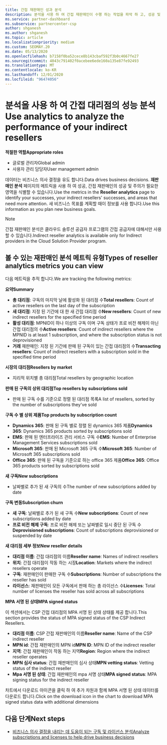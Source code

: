 ```yaml
---
title: 간접 재판매인 성과 분석
description: 분석을 사용 하 여 간접 재판매인이 수행 하는 작업을 파악 하 고, 성공 및 영역에서 더 많은 주의가 필요할 수 있습니다.
ms.service: partner-dashboard
ms.subservice: partnercenter-csp
author: shganesh
ms.author: shganesh
ms.topic: article
ms.localizationpriority: medium
ms.custom: SEOMAY.20
ms.date: 05/13/2020
ms.openlocfilehash: b7158f0ba52cece8b143cbaf592f3b0c4667fe27
ms.sourcegitcommit: 4043c791402f0acebee6ede160a135e87fe92493
ms.translationtype: MT
ms.contentlocale: ko-KR
ms.lasthandoff: 12/01/2020
ms.locfileid: "96474056"
---
```

# <a name="use-analytics-to-analyze-the-performance-of-your-indirect-resellers"></a><span data-ttu-id="4ac50-103">분석을 사용 하 여 간접 대리점의 성능 분석</span><span class="sxs-lookup"><span data-stu-id="4ac50-103">Use analytics to analyze the performance of your indirect resellers</span></span>

<span data-ttu-id="4ac50-104">**적절한 역할**</span><span class="sxs-lookup"><span data-stu-id="4ac50-104">**Appropriate roles**</span></span>

- <span data-ttu-id="4ac50-105">글로벌 관리자</span><span class="sxs-lookup"><span data-stu-id="4ac50-105">Global admin</span></span>
- <span data-ttu-id="4ac50-106">사용자 관리 담당자</span><span class="sxs-lookup"><span data-stu-id="4ac50-106">User management admin</span></span>


<span data-ttu-id="4ac50-107">데이터는 비즈니스 의사 결정을 유도 합니다.</span><span class="sxs-lookup"><span data-stu-id="4ac50-107">Data drives business decisions.</span></span> <span data-ttu-id="4ac50-108">**재판매인 분석** 페이지의 메트릭을 사용 하 여 성공, 간접 재판매인의 성공 및 주의가 필요한 영역을 식별할 수 있습니다.</span><span class="sxs-lookup"><span data-stu-id="4ac50-108">Use the metrics in the **Reseller analytics** page to identify your successes, your indirect resellers' successes, and areas that need more attention.</span></span> <span data-ttu-id="4ac50-109">새 비즈니스 목표를 계획할 때이 정보를 사용 합니다.</span><span class="sxs-lookup"><span data-stu-id="4ac50-109">Use this information as you plan new business goals.</span></span>

> [!NOTE]
> <span data-ttu-id="4ac50-110">간접 재판매인 분석은 클라우드 솔루션 공급자 프로그램의 간접 공급자에 대해서만 사용할 수 있습니다.</span><span class="sxs-lookup"><span data-stu-id="4ac50-110">Indirect reseller analytics is available only for Indirect providers in the Cloud Solution Provider program.</span></span>

## <a name="types-of-reseller-analytics-metrics-you-can-view"></a><span data-ttu-id="4ac50-111">볼 수 있는 재판매인 분석 메트릭 유형</span><span class="sxs-lookup"><span data-stu-id="4ac50-111">Types of reseller analytics metrics you can view</span></span>

<span data-ttu-id="4ac50-112">다음 메트릭을 추적 합니다.</span><span class="sxs-lookup"><span data-stu-id="4ac50-112">We are tracking the following metrics:</span></span>

<span data-ttu-id="4ac50-113">**요약**</span><span class="sxs-lookup"><span data-stu-id="4ac50-113">**Summary**</span></span>  
 - <span data-ttu-id="4ac50-114">**총 대리점**: 구독의 마지막 날에 활성화 된 대리점 수</span><span class="sxs-lookup"><span data-stu-id="4ac50-114">**Total resellers**: Count of active resellers on the last day of the subscription</span></span>  
 - <span data-ttu-id="4ac50-115">**새 대리점**: 지정 된 기간에 대 한 새 간접 대리점 수</span><span class="sxs-lookup"><span data-stu-id="4ac50-115">**New resellers**: Count of new indirect resellers for the specified time period</span></span>  
 - <span data-ttu-id="4ac50-116">**활성 대리점**: MPNID이 하나 이상의 구독 이며 구독 상태가 프로 비전 해제이 아닌 간접 대리점의 수</span><span class="sxs-lookup"><span data-stu-id="4ac50-116">**Active resellers**: Count of indirect resellers where the MPNID is at least 1 subscription, and where the subscription status is not deprovisioned</span></span>  
 - <span data-ttu-id="4ac50-117">**거래** 재판매인: 지정 된 기간에 판매 된 구독이 있는 간접 대리점의 수</span><span class="sxs-lookup"><span data-stu-id="4ac50-117">**Transacting resellers**: Count of indirect resellers with a subscription sold in the specified time period</span></span>  

<span data-ttu-id="4ac50-118">**시장의 대리점**</span><span class="sxs-lookup"><span data-stu-id="4ac50-118">**Resellers by market**</span></span>  
 - <span data-ttu-id="4ac50-119">지리적 위치별 총 대리점</span><span class="sxs-lookup"><span data-stu-id="4ac50-119">Total resellers by geographic location</span></span>  

<span data-ttu-id="4ac50-120">**판매 된 구독의 상위 대리점**</span><span class="sxs-lookup"><span data-stu-id="4ac50-120">**Top resellers by subscriptions sold**</span></span>
 - <span data-ttu-id="4ac50-121">판매 된 구독 수를 기준으로 정렬 된 대리점 목록</span><span class="sxs-lookup"><span data-stu-id="4ac50-121">A list of resellers, sorted by the number of subscriptions they've sold</span></span>  

<span data-ttu-id="4ac50-122">**구독 수 별 상위 제품**</span><span class="sxs-lookup"><span data-stu-id="4ac50-122">**Top products by subscription count**</span></span>  
 - <span data-ttu-id="4ac50-123">**Dynamics 365**: 판매 된 구독 별로 정렬 된 dynamics 365 제품</span><span class="sxs-lookup"><span data-stu-id="4ac50-123">**Dynamics 365**: Dynamics 365 products sorted by subscriptions sold</span></span>  
 - <span data-ttu-id="4ac50-124">**EMS**: 판매 된 엔터프라이즈 관리 서비스 구독 수</span><span class="sxs-lookup"><span data-stu-id="4ac50-124">**EMS**: Number of Enterprise Management Services subscriptions sold</span></span>  
 - <span data-ttu-id="4ac50-125">**Microsoft 365**: 판매 된 Microsoft 365 구독 수</span><span class="sxs-lookup"><span data-stu-id="4ac50-125">**Microsoft 365**: Number of Microsoft 365 subscriptions sold</span></span>  
 - <span data-ttu-id="4ac50-126">**Office 365**: 판매 된 구독을 기준으로 하는 office 365 제품</span><span class="sxs-lookup"><span data-stu-id="4ac50-126">**Office 365**: Office 365 products sorted by subscriptions sold</span></span>  

<span data-ttu-id="4ac50-127">**새 구독**</span><span class="sxs-lookup"><span data-stu-id="4ac50-127">**New subscriptions**</span></span>  
 - <span data-ttu-id="4ac50-128">날짜별로 추가 된 새 구독의 수</span><span class="sxs-lookup"><span data-stu-id="4ac50-128">The number of new subscriptions added by date</span></span>  

<span data-ttu-id="4ac50-129">**구독 변동**</span><span class="sxs-lookup"><span data-stu-id="4ac50-129">**Subscription churn**</span></span>  
 - <span data-ttu-id="4ac50-130">**새 구독**: 날짜별로 추가 된 새 구독 수</span><span class="sxs-lookup"><span data-stu-id="4ac50-130">**New subscriptions**: Count of new subscriptions added by date</span></span>  
 - <span data-ttu-id="4ac50-131">**프로 비전 해제 구독**: 프로 비전 해제 또는 날짜별로 일시 중단 된 구독 수</span><span class="sxs-lookup"><span data-stu-id="4ac50-131">**Deprovisioned subscriptions**: Count of subscriptions deprovisioned or suspended by date</span></span>  

<span data-ttu-id="4ac50-132">**새 대리점 세부 정보**</span><span class="sxs-lookup"><span data-stu-id="4ac50-132">**New reseller details**</span></span>  
 - <span data-ttu-id="4ac50-133">**대리점 이름**: 간접 대리점의 이름</span><span class="sxs-lookup"><span data-stu-id="4ac50-133">**Reseller name**: Names of indirect resellers</span></span>  
 - <span data-ttu-id="4ac50-134">**위치**: 간접 대리점이 작동 하는 시장</span><span class="sxs-lookup"><span data-stu-id="4ac50-134">**Location**: Markets where the indirect resellers operate</span></span>  
 - <span data-ttu-id="4ac50-135">**구독**: 재판매인이 판매한 구독 수</span><span class="sxs-lookup"><span data-stu-id="4ac50-135">**Subscriptions**: Number of subscriptions the reseller has sold</span></span>  
 - <span data-ttu-id="4ac50-136">**라이선스**: 재판매인이 모든 구독에서 판매 하는 총 라이선스 수</span><span class="sxs-lookup"><span data-stu-id="4ac50-136">**Licenses**: Total number of licenses the reseller has sold across all subscriptions</span></span>  

<span data-ttu-id="4ac50-137">**MPA 서명 된 상태**</span><span class="sxs-lookup"><span data-stu-id="4ac50-137">**MPA signed status**</span></span>

<span data-ttu-id="4ac50-138">이 섹션에서는 CSP 간접 대리점의 MPA 서명 된 상태 상태를 제공 합니다.</span><span class="sxs-lookup"><span data-stu-id="4ac50-138">This section provides the status of MPA signed status of the CSP Indirect Resellers.</span></span>

 - <span data-ttu-id="4ac50-139">**대리점 이름**: CSP 간접 재판매인의 이름</span><span class="sxs-lookup"><span data-stu-id="4ac50-139">**Reseller name**: Name of the CSP indirect reseller</span></span>
 - <span data-ttu-id="4ac50-140">**MPN id**: 간접 재판매인의 MPN id</span><span class="sxs-lookup"><span data-stu-id="4ac50-140">**MPN ID**: MPN ID of the indirect reseller</span></span>
 - <span data-ttu-id="4ac50-141">**지역**: 간접 재판매인이 작동 하는 지역</span><span class="sxs-lookup"><span data-stu-id="4ac50-141">**Region**: Region where the indirect reseller operates</span></span>
 - <span data-ttu-id="4ac50-142">**MPN 심사 status**: 간접 재판매인의 심사 상태</span><span class="sxs-lookup"><span data-stu-id="4ac50-142">**MPN vetting status**: Vetting status of the indirect reseller</span></span>
 - <span data-ttu-id="4ac50-143">**Mpa 서명 된 상태**: 간접 재판매인의 mpa 서명 상태</span><span class="sxs-lookup"><span data-stu-id="4ac50-143">**MPA signed status**: MPA signing status for the indirect reseller</span></span>

<span data-ttu-id="4ac50-144">차트에서 다운로드 아이콘을 클릭 하 여 추가 차원과 함께 MPA 서명 된 상태 데이터를 다운로드 합니다.</span><span class="sxs-lookup"><span data-stu-id="4ac50-144">Click on the download icon in the chart to download MPA signed status data with additional dimensions</span></span>
  
## <a name="next-steps"></a><span data-ttu-id="4ac50-145">다음 단계</span><span class="sxs-lookup"><span data-stu-id="4ac50-145">Next steps</span></span>

- [<span data-ttu-id="4ac50-146">비즈니스 의사 결정을 내리는 데 도움이 되는 구독 및 라이선스 분석</span><span class="sxs-lookup"><span data-stu-id="4ac50-146">Analyze subscriptions and licenses to help drive business decisions</span></span>](analyze-subscriptions-licenses.md)